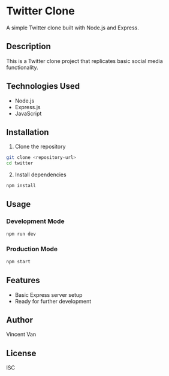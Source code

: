 # Twitter Clone

A simple Twitter clone built with Node.js and Express.

## Description

This is a Twitter clone project that replicates basic social media functionality.

## Technologies Used

- Node.js
- Express.js
- JavaScript

## Installation

1. Clone the repository
```bash
git clone <repository-url>
cd twitter
```

2. Install dependencies
```bash
npm install
```

## Usage

### Development Mode
```bash
npm run dev
```

### Production Mode
```bash
npm start
```

## Features

- Basic Express server setup
- Ready for further development

## Author

Vincent Van

## License

ISC
